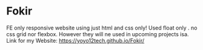 # Fokir
FE only responsive website using just html and css only! Used float only . no css grid nor flexbox. However they will ne used in upcoming projects isa.
Link for my Website: https://yoyo12tech.github.io/Fokir/
